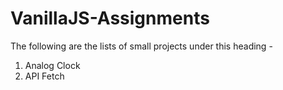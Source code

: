 # VanillaJS-Assignments

The following are the lists of small projects under this heading - 
1. Analog Clock
2. API Fetch
